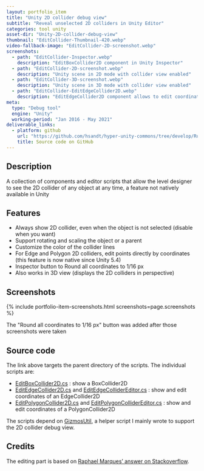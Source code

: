 ```yaml
---
layout: portfolio_item
title: "Unity 2D collider debug view"
subtitle: "Reveal unselected 2D colliders in Unity Editor"
categories: tool unity
asset-dir: "Unity-2D-collider-debug-view"
thumbnail: "EditCollider-Thumbnail-420.webp"
video-fallback-image: "EditCollider-2D-screenshot.webp"
screenshots:
  - path: "EditCollider-Inspector.webp"
    description: "EditBoxCollider2D component in Unity Inspector"
  - path: "EditCollider-2D-screenshot.webp"
    description: "Unity scene in 2D mode with collider view enabled"
  - path: "EditCollider-3D-screenshot.webp"
    description: "Unity scene in 3D mode with collider view enabled"
  - path: "EditCollider-EditEdgeCollider2D.webp"
    description: "EditEdgeCollider2D component allows to edit coordinates and always view the edge"
meta:
  type: "Debug tool"
  engine: "Unity"
  working-period: "Jan 2016 - May 2021"
deliverable_links:
  - platform: github
    url: "https://github.com/hsandt/hyper-unity-commons/tree/develop/Runtime/Debug"
    title: Source code on GitHub
---
```


## Description

A collection of components and editor scripts that allow the  level designer to see the 2D collider of any object at any time, a  feature not natively available in Unity

## Features

- Always show 2D collider, even when the object is not selected (disable when you want)
- Support rotating and scaling the object or a parent
- Customize the color of the collider lines
- For Edge and Polygon 2D colliders, edit points directly by coordinates (this feature is now native since Unity 5.4)
- Inspector button to Round all coordinates to 1/16 px
- Also works in 3D view (displays the 2D colliders in perspective)

## Screenshots

{% include portfolio-item-screenshots.html screenshots=page.screenshots %}

<figcaption>The "Round all coordinates to 1/16 px" button was added after those screenshots were taken</figcaption>

## Source code

The link above targets the parent directory of the scripts. The individual scripts are:

- [EditBoxCollider2D.cs](https://github.com/hsandt/hyper-unity-commons/tree/develop/Runtime/Debug/EditBoxCollider2D.cs) : show a BoxCollider2D
- [EditEdgeCollider2D.cs](https://github.com/hsandt/hyper-unity-commons/tree/develop/Runtime/Debug/EditEdgeCollider2D.cs) and [EditEdgeColliderEditor.cs](https://github.com/hsandt/hyper-unity-commons/tree/develop/Runtime/Debug/Editor/EditEdgeCollider2DEditor.cs) : show and edit coordinates of an EdgeCollider2D
- [EditPolygonCollider2D.cs](https://github.com/hsandt/hyper-unity-commons/tree/develop/Runtime/Debug/EditPolygonCollider2D.cs) and [EditPolygonColliderEditor.cs](https://github.com/hsandt/hyper-unity-commons/tree/develop/Runtime/Debug/Editor/EditPolygonCollider2DEditor.cs) : show and edit coordinates of a PolygonCollider2D

The scripts depend on [GizmosUtil](https://github.com/hsandt/hyper-unity-commons/tree/develop/Runtime/Helper/Util/GizmosUtil.cs), a helper script I mainly wrote to support the 2D collider debug view.

## Credits

The editing part is based on [Raphael Marques’ answer on Stackoverflow](http://stackoverflow.com/questions/29819697/manually-edit-unity3d-collider-coordinates).
